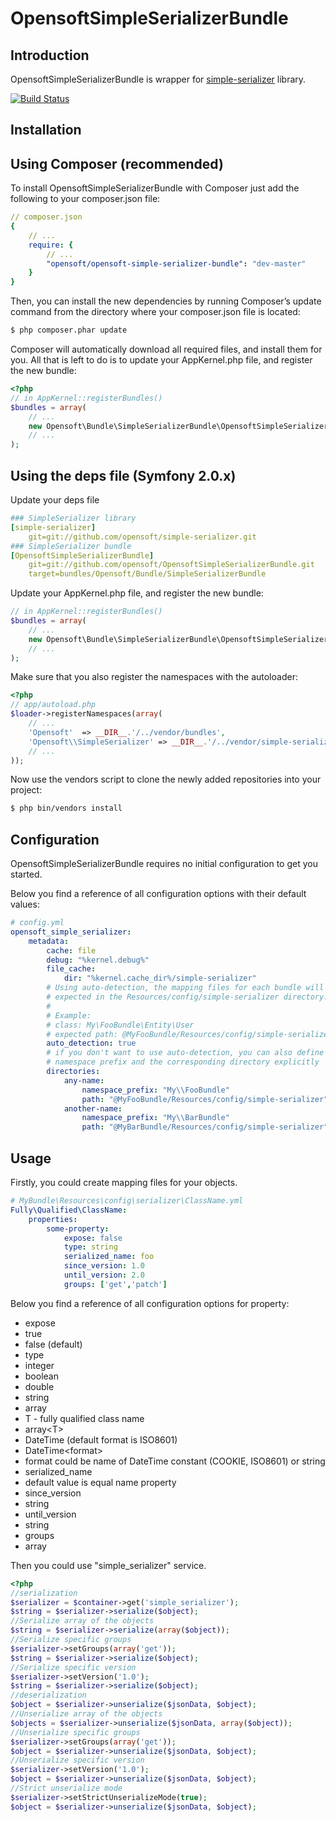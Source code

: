 OpensoftSimpleSerializerBundle
==============================

Introduction
------------

OpensoftSimpleSerializerBundle is wrapper for <a href="https://github.com/opensoft/simple-serializer">simple-serializer</a> library.

[![Build Status](https://secure.travis-ci.org/opensoft/OpensoftSimpleSerializerBundle.png?branch=master)](http://travis-ci.org/opensoft/OpensoftSimpleSerializerBundle)

Installation
------------

Using Composer (recommended)
----------------------------

To install OpensoftSimpleSerializerBundle with Composer just add the following to your composer.json file:

```yml
// composer.json
{
    // ...
    require: {
        // ...
        "opensoft/opensoft-simple-serializer-bundle": "dev-master"
    }
}
```

Then, you can install the new dependencies by running Composer’s update command from the directory
where your composer.json file is located:

```bash
$ php composer.phar update
```

Composer will automatically download all required files, and install them for you.
All that is left to do is to update your AppKernel.php file, and register the new bundle:

```php
<?php
// in AppKernel::registerBundles()
$bundles = array(
    // ...
    new Opensoft\Bundle\SimpleSerializerBundle\OpensoftSimpleSerializerBundle($this),
    // ...
);
```

Using the deps file (Symfony 2.0.x)
-----------------------------------

Update your deps file

```yml
### SimpleSerializer library
[simple-serializer]
    git=git://github.com/opensoft/simple-serializer.git
### SimpleSerializer bundle
[OpensoftSimpleSerializerBundle]
    git=git://github.com/opensoft/OpensoftSimpleSerializerBundle.git
    target=bundles/Opensoft/Bundle/SimpleSerializerBundle
```

Update your AppKernel.php file, and register the new bundle:

```php
// in AppKernel::registerBundles()
$bundles = array(
    // ...
    new Opensoft\Bundle\SimpleSerializerBundle\OpensoftSimpleSerializerBundle($this),
    // ...
);
```

Make sure that you also register the namespaces with the autoloader:

```php
<?php
// app/autoload.php
$loader->registerNamespaces(array(
    // ...
    'Opensoft'  => __DIR__.'/../vendor/bundles',
    'Opensoft\\SimpleSerializer' => __DIR__.'/../vendor/simple-serializer/src',
    // ...
));
```

Now use the vendors script to clone the newly added repositories into your project:

```bash
$ php bin/vendors install
```


Configuration
-------------

OpensoftSimpleSerializerBundle requires no initial configuration to get you started.

Below you find a reference of all configuration options with their default values:

```yml
# config.yml
opensoft_simple_serializer:
    metadata:
        cache: file
        debug: "%kernel.debug%"
        file_cache:
            dir: "%kernel.cache_dir%/simple-serializer"
        # Using auto-detection, the mapping files for each bundle will be
        # expected in the Resources/config/simple-serializer directory.
        #
        # Example:
        # class: My\FooBundle\Entity\User
        # expected path: @MyFooBundle/Resources/config/simple-serializer/Entity.User.yml
        auto_detection: true
        # if you don't want to use auto-detection, you can also define the
        # namespace prefix and the corresponding directory explicitly
        directories:
            any-name:
                namespace_prefix: "My\\FooBundle"
                path: "@MyFooBundle/Resources/config/simple-serializer"
            another-name:
                namespace_prefix: "My\\BarBundle"
                path: "@MyBarBundle/Resources/config/simple-serializer"
```

Usage
-----

Firstly, you could create mapping files for your objects.

```yml
# MyBundle\Resources\config\serializer\ClassName.yml
Fully\Qualified\ClassName:
    properties:
        some-property:
            expose: false
            type: string
            serialized_name: foo
            since_version: 1.0
            until_version: 2.0
            groups: ['get','patch']
```

Below you find a reference of all configuration options for property:

* expose
 * true
 * false (default)
* type
 * integer
 * boolean
 * double
 * string
 * array
 * T - fully qualified class name
 * array\<T\>
 * DateTime (default format is ISO8601)
 * DateTime\<format\>
  * format could be name of DateTime constant (COOKIE, ISO8601) or string
* serialized_name
 * default value is equal name property
* since_version
 * string
* until_version
 * string
* groups
 * array


Then you could use "simple_serializer" service.


```php
<?php
//serialization
$serializer = $container->get('simple_serializer');
$string = $serializer->serialize($object);
//Serialize array of the objects
$string = $serializer->serialize(array($object));
//Serialize specific groups
$serializer->setGroups(array('get'));
$string = $serializer->serialize($object);
//Serialize specific version
$serializer->setVersion('1.0');
$string = $serializer->serialize($object);
//deserialization
$object = $serializer->unserialize($jsonData, $object);
//Unserialize array of the objects
$objects = $serializer->unserialize($jsonData, array($object));
//Unserialize specific groups
$serializer->setGroups(array('get'));
$object = $serializer->unserialize($jsonData, $object);
//Unserialize specific version
$serializer->setVersion('1.0');
$object = $serializer->unserialize($jsonData, $object);
//Strict unserialize mode
$serializer->setStrictUnserializeMode(true);
$object = $serializer->unserialize($jsonData, $object);
```
